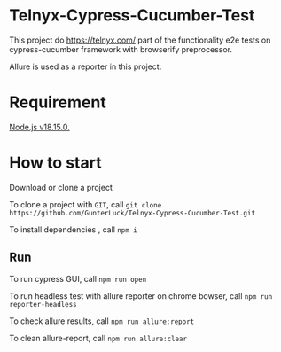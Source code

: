# Telnyx-Cypress-Cucumber-Test

This project do https://telnyx.com/ part of the functionality e2e tests on cypress-cucumber framework with browserify preprocessor.

Allure is used as a reporter in this project.

# Requirement

[Node.js v18.15.0.](https://nodejs.org/en/blog/release/v18.15.0)

# How to start

Download or clone a project

To clone a project with `GIT`, call `git clone https://github.com/GunterLuck/Telnyx-Cypress-Cucumber-Test.git`

To install dependencies , call `npm i`

## Run

To run cypress GUI, call `npm run open`

To run headless test with allure reporter on chrome bowser, call `npm run reporter-headless`

To check allure results, call `npm run allure:report`

To clean allure-report, call `npm run allure:clear`
